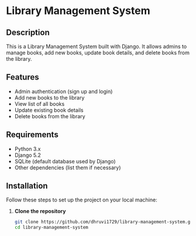 # Library Management System

## Description
This is a Library Management System built with Django. It allows admins to manage books, add new books, update book details, and delete books from the library.

## Features
- Admin authentication (sign up and login)
- Add new books to the library
- View list of all books
- Update existing book details
- Delete books from the library

## Requirements
- Python 3.x
- Django 5.2
- SQLite (default database used by Django)
- Other dependencies (list them if necessary)

## Installation

Follow these steps to set up the project on your local machine:

1. **Clone the repository**
   ```bash
   git clone https://github.com/dhruvi1729/library-management-system.git
   cd library-management-system
